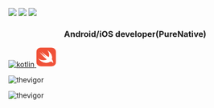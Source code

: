 [![](https://img.shields.io/static/v1?label=InAsyncTaskWeTrust&message=Memes&color=green)](https://t.me/android_mem)
[![](https://img.shields.io/static/v1?label=WeLoveAndroid&message=News&color=red)](https://t.me/we_love_android)
![](https://komarev.com/ghpvc/?username=thevigor&label=Profile%20views&color=0e75b6&style=flat)

<h3 align="center">Android/iOS developer(PureNative)</h3>

<p align="left"> <a href="https://kotlinlang.org" target="_blank" rel="noreferrer"> <img src="https://www.vectorlogo.zone/logos/kotlinlang/kotlinlang-icon.svg" alt="kotlin" width="40" height="40"/> </a> <a href="https://developer.apple.com/swift/" target="_blank" rel="noreferrer"> <img src="https://raw.githubusercontent.com/devicons/devicon/master/icons/swift/swift-original.svg" alt="swift" width="40" height="40"/> </a>   </p>

<p align="left"><img src="https://purenative-github-readme-stats.vercel.app/api/top-langs/?username=TheVigor&layout=compact&theme=dracula&locale=en&exclude_repo=SvonlyFans,comixGAN" alt="thevigor" /></p>

<p align="left"><img src="https://purenative-github-readme-stats.vercel.app/api?username=TheVigor&count_private=true&show_icons=true&theme=dracula&locale=en" alt="thevigor" /></p>

